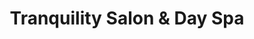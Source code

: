---
title: "Tranquility Salon & Day Spa"
url: /cloquet/tranquility-salon-and-day-spa/
shop: hairdresser
---